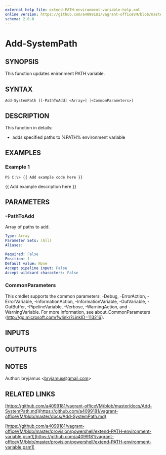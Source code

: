 ```yaml
---
external help file: extend-PATH-environment-variable-help.xml
online version: https://github.com/a4099181/vagrant-officeVM/blob/master/docs/Add-SystemPath.md
schema: 2.0.0
---
```


# Add-SystemPath

## SYNOPSIS
This function updates enironment PATH variable.

## SYNTAX

```
Add-SystemPath [[-PathToAdd] <Array>] [<CommonParameters>]
```

## DESCRIPTION
This function in details:
* adds specified paths to %PATH% environment variable

## EXAMPLES

### Example 1
```
PS C:\> {{ Add example code here }}
```

{{ Add example description here }}

## PARAMETERS

### -PathToAdd
Array of paths to add.

```yaml
Type: Array
Parameter Sets: (All)
Aliases:

Required: False
Position: 1
Default value: None
Accept pipeline input: False
Accept wildcard characters: False
```

### CommonParameters
This cmdlet supports the common parameters: -Debug, -ErrorAction, -ErrorVariable, -InformationAction, -InformationVariable, -OutVariable, -OutBuffer, -PipelineVariable, -Verbose, -WarningAction, and -WarningVariable. For more information, see about_CommonParameters (http://go.microsoft.com/fwlink/?LinkID=113216).

## INPUTS

## OUTPUTS

## NOTES
Author: bryjamus \<bryjamus@gmail.com\>

## RELATED LINKS

[https://github.com/a4099181/vagrant-officeVM/blob/master/docs/Add-SystemPath.md](https://github.com/a4099181/vagrant-officeVM/blob/master/docs/Add-SystemPath.md)

[https://github.com/a4099181/vagrant-officeVM/blob/master/provision/powershell/extend-PATH-environment-variable.psm1](https://github.com/a4099181/vagrant-officeVM/blob/master/provision/powershell/extend-PATH-environment-variable.psm1)
